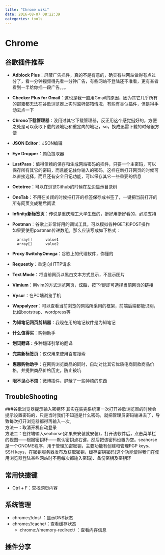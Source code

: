 ```yaml
---
title: "Chrome wiki"
date: 2016-08-07 08:22:39
categories: tools
---
```

# Chrome

## 谷歌插件推荐
- **Adblock Plus**：屏蔽广告插件，真的不是有意的，确实有些网站做得有点过分了，看一分钟视频得先看一分钟广告，有些网站不登陆还不准看，更有甚者看到一半给你插一段广告。。。
- **Checker Plus for Gmail**：这也是我一直用Gmail的原因，因为其它几乎所有的邮箱都无法在谷歌浏览器上实时监听邮箱情况，有些有类似插件，但是得手动去点一下
- **Chrono下载管理器**：没用过其它下载管理器，反正用这个感觉挺好的，方便之处是可以获取下载的源地址和重定向的地址，so，换成迅雷下载的时候很方便
- **JSON Editor**：JSON编辑
- **Eye Dropper**：颜色提取器
- **LastPass**：值得信赖的保存和生成网站密码的插件，只要一个主密码，可以保存所有其它的密码，而且能记住你输入的密码，这样在新打开网页的时候可以直接选择，而且还有安全日记功能，可以保存其它一些重要的信息
- **Octotree**：可以在浏览Github的时候在左边显示目录树
- **OneTab**：不用在关闭的时候把打开的标签保存成书签了，一键把当前打开的所有网页变成稍后阅读
- **Infinity新标签页**：传说是重庆理工大学生做的，挺好用挺好看的，必须支持
- **Postman**：谷歌上非常好用的调试工具，可以模拟各种GET和POST操作  
  如果要使用postman传递数组，那么应该写成如下格式：

   		array[]      value1
      	array[]      value2

- **Proxy SwitchyOmega**：谷歌上的代理软件，你懂的
- **Requestly**：重定向HTTP请求
- **Text Mode**：将当前网页以黑白文本方式显示，不显示图片
- **Vimium**：用vim的方式浏览网页，炫酷，按下f键即可选择当前网页的链接
- **Vysor**：在PC端浏览手机
- **Wappalyzer**：可以查看当前浏览的网站所采用的框架，前端后端都能识别，比如bootstrap、wordpress等
- **为知笔记网页剪辑器**：我现在用的笔记软件是为知笔记
- **什么值得买**：购物助手
- **划词翻译**：多种翻译引擎的翻译
- **完美新标签页**：仅仅用来使用百度搜索
- **惠惠购物助手**：在网购浏览商品的同时，自动对比其它优质电商同款商品价格，并提供商品价格历史，防止被坑
- **眼不见心不烦**：微博插件，屏蔽了一些神烦的东西

## TroubleShooting
###谷歌浏览器提示输入密钥环
其实在装完系统第一次打开谷歌浏览器的时候会提示设置密码的，只是当时我们不知道是什么密码，就把管理员密码输进去了，导致每次打开浏览器都得再输入一次。  
方法一：取消开机自动登录     
方法二：在终端输入seahorse(如果未安装就安装)，打开该软件后，点击菜单栏的视图——根据密钥环——默认密钥点右键，然后把该密码设置为空。seahorse是一个GNOME程序，用于管理加密密钥，主要功能有创建和管理PGP keys、SSH keys，在密钥服务器发布及获取密钥，缓存密钥密码(这个功能使得我们在使用浏览器登陆某些网站时不用每次都输入密码)、备份密钥及密钥环



## 常用快捷键

* Ctrl + F：查找网页内容

## 系统管理

* chrome://dns/ ：显示DNS状态
* chrome://cache/：查看缓存状态
    * chrome://memory-redirect/ ：查看内存信息

## 插件分享

  
